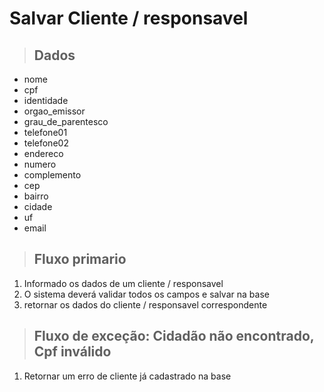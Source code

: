 # Salvar Cliente / responsavel

> ## Dados

* nome
* cpf
* identidade
* orgao_emissor
* grau_de_parentesco
* telefone01
* telefone02
* endereco
* numero
* complemento
* cep
* bairro
* cidade
* uf
* email

> ## Fluxo primario

1. Informado os dados de um cliente / responsavel
2. O sistema deverá validar todos os campos e salvar na base
3. retornar os dados do cliente / responsavel correspondente

> ## Fluxo de exceção: Cidadão não encontrado, Cpf inválido

1. Retornar um erro de cliente já cadastrado na base
